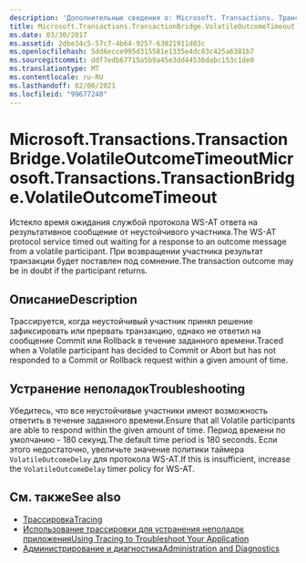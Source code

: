 ```yaml
---
description: 'Дополнительные сведения о: Microsoft. Transactions. Трансактионбридже. Волатилеауткометимеаут'
title: Microsoft.Transactions.TransactionBridge.VolatileOutcomeTimeout
ms.date: 03/30/2017
ms.assetid: 2dbe34c5-57c7-4b64-9257-63021911d03c
ms.openlocfilehash: 5dd6ecce995d315581e1335e4dc83c425a6381b7
ms.sourcegitcommit: ddf7edb67715a5b9a45e3dd44536dabc153c1de0
ms.translationtype: MT
ms.contentlocale: ru-RU
ms.lasthandoff: 02/06/2021
ms.locfileid: "99677240"
---
```

# <a name="microsofttransactionstransactionbridgevolatileoutcometimeout"></a><span data-ttu-id="643f8-103">Microsoft.Transactions.TransactionBridge.VolatileOutcomeTimeout</span><span class="sxs-lookup"><span data-stu-id="643f8-103">Microsoft.Transactions.TransactionBridge.VolatileOutcomeTimeout</span></span>

<span data-ttu-id="643f8-104">Истекло время ожидания службой протокола WS-AT ответа на результативное сообщение от неустойчивого участника.</span><span class="sxs-lookup"><span data-stu-id="643f8-104">The WS-AT protocol service timed out waiting for a response to an outcome message from a volatile participant.</span></span> <span data-ttu-id="643f8-105">При возвращении участника результат транзакции будет поставлен под сомнение.</span><span class="sxs-lookup"><span data-stu-id="643f8-105">The transaction outcome may be in doubt if the participant returns.</span></span>  
  
## <a name="description"></a><span data-ttu-id="643f8-106">Описание</span><span class="sxs-lookup"><span data-stu-id="643f8-106">Description</span></span>  

 <span data-ttu-id="643f8-107">Трассируется, когда неустойчивый участник принял решение зафиксировать или прервать транзакцию, однако не ответил на сообщение Commit или Rollback в течение заданного времени.</span><span class="sxs-lookup"><span data-stu-id="643f8-107">Traced when a Volatile participant has decided to Commit or Abort but has not responded to a Commit or Rollback request within a given amount of time.</span></span>  
  
## <a name="troubleshooting"></a><span data-ttu-id="643f8-108">Устранение неполадок</span><span class="sxs-lookup"><span data-stu-id="643f8-108">Troubleshooting</span></span>  

 <span data-ttu-id="643f8-109">Убедитесь, что все неустойчивые участники имеют возможность ответить в течение заданного времени.</span><span class="sxs-lookup"><span data-stu-id="643f8-109">Ensure that all Volatile participants are able to respond within the given amount of time.</span></span> <span data-ttu-id="643f8-110">Период времени по умолчанию - 180 секунд.</span><span class="sxs-lookup"><span data-stu-id="643f8-110">The default time period is 180 seconds.</span></span>  <span data-ttu-id="643f8-111">Если этого недостаточно, увеличьте значение политики таймера `VolatileOutcomeDelay` для протокола WS-AT.</span><span class="sxs-lookup"><span data-stu-id="643f8-111">If this is insufficient, increase the `VolatileOutcomeDelay` timer policy for WS-AT.</span></span>  
  
## <a name="see-also"></a><span data-ttu-id="643f8-112">См. также</span><span class="sxs-lookup"><span data-stu-id="643f8-112">See also</span></span>

- [<span data-ttu-id="643f8-113">Трассировка</span><span class="sxs-lookup"><span data-stu-id="643f8-113">Tracing</span></span>](index.md)
- [<span data-ttu-id="643f8-114">Использование трассировки для устранения неполадок приложения</span><span class="sxs-lookup"><span data-stu-id="643f8-114">Using Tracing to Troubleshoot Your Application</span></span>](using-tracing-to-troubleshoot-your-application.md)
- [<span data-ttu-id="643f8-115">Администрирование и диагностика</span><span class="sxs-lookup"><span data-stu-id="643f8-115">Administration and Diagnostics</span></span>](../index.md)

